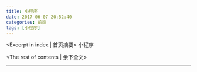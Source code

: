 ```yaml
---
title: 小程序
date: 2017-06-07 20:52:40
categories: 前端
tags: [小程序]
---
```

<Excerpt in index | 首页摘要> 
小程序
<!-- more -->
<The rest of contents | 余下全文>

-----
